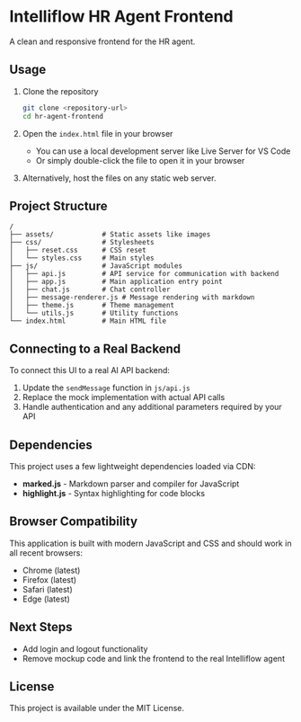 # Intelliflow HR Agent Frontend

A clean and responsive frontend for the HR agent.

## Usage

1. Clone the repository
   ```bash
   git clone <repository-url>
   cd hr-agent-frontend
   ```

2. Open the `index.html` file in your browser
   - You can use a local development server like Live Server for VS Code
   - Or simply double-click the file to open it in your browser

3. Alternatively, host the files on any static web server.

## Project Structure

```
/
├── assets/            # Static assets like images
├── css/               # Stylesheets
│   ├── reset.css      # CSS reset
│   └── styles.css     # Main styles
├── js/                # JavaScript modules
│   ├── api.js         # API service for communication with backend
│   ├── app.js         # Main application entry point
│   ├── chat.js        # Chat controller
│   ├── message-renderer.js # Message rendering with markdown
│   ├── theme.js       # Theme management
│   └── utils.js       # Utility functions
└── index.html         # Main HTML file
```

## Connecting to a Real Backend

To connect this UI to a real AI API backend:

1. Update the `sendMessage` function in `js/api.js`
2. Replace the mock implementation with actual API calls
3. Handle authentication and any additional parameters required by your API

## Dependencies

This project uses a few lightweight dependencies loaded via CDN:

- **marked.js** - Markdown parser and compiler for JavaScript
- **highlight.js** - Syntax highlighting for code blocks

## Browser Compatibility

This application is built with modern JavaScript and CSS and should work in all recent browsers:

- Chrome (latest)
- Firefox (latest)
- Safari (latest)
- Edge (latest)

## Next Steps
- Add login and logout functionality
- Remove mockup code and link the frontend to the real Intelliflow agent

## License

This project is available under the MIT License.
